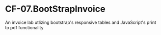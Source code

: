 # CF-07.BootStrapInvoice
 An invoice lab utlizing bootstrap's responsive tables and JavaScript's print to pdf functionality
